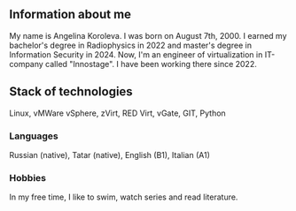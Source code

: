 ## Information about me

My name is Angelina Koroleva. I was born on August 7th, 2000.
I earned my bachelor's degree in Radiophysics in 2022 and master's degree in Information Security in 2024.
Now, I'm an engineer of virtualization in IT-company called "Innostage". I have been working there since 2022.



## Stack of technologies

Linux, vMWare vSphere, zVirt, RED Virt, vGate, GIT, Python 

### Languages

Russian (native), Tatar (native), English (B1), Italian (A1)

### Hobbies

In my free time, I like to swim, watch series and read literature.


